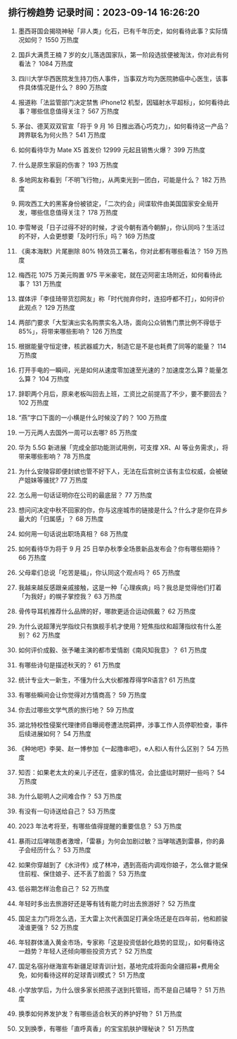 
## 排行榜趋势 记录时间：2023-09-14 16:26:20
  
  1. 墨西哥国会揭晓神秘「非人类」化石，已有千年历史，如何看待此事？实际情况如何？ 1550 万热度
    
  2. 国乒大满贯王楠 7 岁的女儿落选国家队，第一阶段选拔便被淘汰，你对此有何看法？ 1084 万热度
    
  3. 四川大学华西医院发生持刀伤人事件，当事双方均为医院肺癌中心医生，该事件具体情况是什么？ 890 万热度
    
  4. 报道称「法监管部门决定禁售 iPhone12 机型，因辐射水平超标」，如何看待此事？哪些信息值得关注？ 567 万热度
    
  5. 茅台、德芙双双官宣「将于 9 月 16 日推出酒心巧克力」，如何看待这一产品？跨界联名为何火热？ 541 万热度
    
  6. 如何看待华为 Mate X5 首发价 12999 元起且销售火爆？ 399 万热度
    
  7. 什么是原生家庭的伤害？ 193 万热度
    
  8. 多地网友称看到「不明飞行物」，从两束光到一团白，可能是什么？ 182 万热度
    
  9. 网攻西工大的黑客身份被锁定，「二次约会」间谍软件由美国国家安全局开发，哪些信息值得关注？ 178 万热度
    
  10. 李雪琴说「日子过得不好的时候，才说今朝有酒今朝醉」，你认同吗？生活过的不好，人会更想要「及时行乐」吗？ 169 万热度
    
  11. 《奥本海默》片尾删除 80% 特效员工署名，你对此都有哪些看法？ 159 万热度
    
  12. 梅西花 1075 万美元购置 975 平米豪宅，就在迈阿密主场附近，如何看待此事？ 131 万热度
    
  13. 媒体评「李佳琦带货怼网友」称「时代抛弃你时，连招呼都不打」，如何评价此观点？ 129 万热度
    
  14. 两部门要求「大型演出实名购票实名入场，面向公众销售门票比例不得低于 85%」，将带来哪些影响？ 126 万热度
    
  15. 根据能量守恒定律，核武器威力大，制造它是不是也耗费了同等的能量？ 114 万热度
    
  16. 打开手电的一瞬间，光是如何从速度零加速至光速的？加速度怎么算？能量怎么算？ 104 万热度
    
  17. 辞职两个月后，原来老板叫回去上班，工资比之前提高了不少，要不要回去？ 102 万热度
    
  18. “燕”字口下面的一小横是什么时候没了的？ 100 万热度
    
  19. 一万元两人去国外一周可以去哪? 85 万热度
    
  20. 华为 5.5G 新进展「完成全部功能测试用例，可支撑 XR、AI 等业务需求」，将带来哪些影响？ 78 万热度
    
  21. 为什么安陵容即便封嫔也管不好下人，无法在后宫树立该有主位权威，会被破产姐妹等骚扰? 77 万热度
    
  22. 怎么用一句话证明你在公司的最底层？ 77 万热度
    
  23. 想问问决定中秋不回家的你，你与这座城市的链接是什么？什么才是你在异乡最大的「归属感」？ 68 万热度
    
  24. 如何用一句话说出职场真相？ 68 万热度
    
  25. 如何看待华为将于 9 月 25 日举办秋季全场景新品发布会？你有哪些期待？ 66 万热度
    
  26. 父母辈们总说「吃苦是福」，你认同这个观点吗？ 65 万热度
    
  27. 我越来越反感跟亲戚接触，这是一种「心理疾病」吗？我总是觉得他们打着「为我好」的幌子掌控我？ 63 万热度
    
  28. 骨传导耳机推荐什么品牌的好，哪款更适合运动佩戴？ 62 万热度
    
  29. 为什么说超薄光学指纹只有旗舰手机才使用？短焦指纹和超薄指纹有什么差别？ 62 万热度
    
  30. 如何评价成毅、张予曦主演的都市爱情剧《南风知我意》？ 61 万热度
    
  31. 有哪些诗句是描述秋天的？ 61 万热度
    
  32. 统计专业大一新生，不懂为什么大伙都推荐得学R语言? 61 万热度
    
  33. 有哪些瞬间会让你觉得对方情商高？ 59 万热度
    
  34. 你去过哪些文学气质的旅行地？ 59 万热度
    
  35. 湖北特校性侵案代理律师自曝阅卷遭法院羁押，涉事工作人员停职检查，事件后续进展如何？ 54 万热度
    
  36. 《种地吧》李昊、赵一博参加《一起撸串吧》，e人和i人有什么区别？ 54 万热度
    
  37. 知否：如果老太太的亲儿子还在，盛家的情况，会比盛纮时期好一些吗？ 54 万热度
    
  38. 为什么聪明人之间难合作？ 53 万热度
    
  39. 有没有一句诗送给自己？ 53 万热度
    
  40. 2023 年法考将至，有哪些值得提醒的重要信息？ 53 万热度
    
  41. 暴雨过后哮喘患者激增，「雷暴」为何会加剧过敏？当哮喘遇到雷暴，你的鼻子会经历什么？ 53 万热度
    
  42. 如果你穿越到了《水浒传》成了林冲，遇到高衙内调戏你娘子，怎么做才能保住前程、保住娘子、还不丢了脸面？ 53 万热度
    
  43. 低谷期怎样治愈自己？ 52 万热度
    
  44. 年轻时多出去旅游好还是等有钱有能力时出去旅游好？ 52 万热度
    
  45. 国足主力门将怎么选，王大雷上次代表国足打满全场还是在四年前，他和颜骏凌谁更强？ 52 万热度
    
  46. 年轻群体涌入黄金市场，专家称「这是投资低龄化趋势的显现」，如何看待这一趋势？年轻人还倾向哪些投资方式？ 52 万热度
    
  47. 国足名宿孙继海宣布新疆足球青训计划，基地完成将面向全疆招募+费用全免，如何看待这样的足球青训模式？ 51 万热度
    
  48. 小学放学后，为什么很多家长把孩子送到托管班，而不是自己辅导？ 51 万热度
    
  49. 换季如何养发护发？有哪些适合秋天的养护好物？ 51 万热度
    
  50. 又到换季，有哪些「直呼真香」的宝宝肌肤护理秘诀？ 51 万热度
    